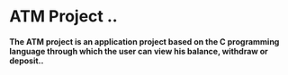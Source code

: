 # ATM Project ..

#### The ATM project is an application project based on the C programming language through which the user can view his balance, withdraw or deposit..
